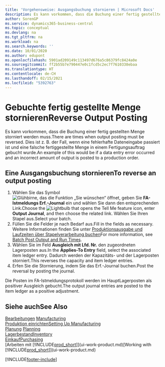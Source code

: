 ```yaml
---
title: 'Vorgehensweise: Ausgangsbuchung stornieren | Microsoft Docs'
description: Es kann vorkommen, dass die Buchung einer fertig gestellten Menge storniert werden muss. Dies ist z. B. der Fall, wenn eine fehlerhafte Dateneingabe passiert ist und eine falsche fertiggestellte Menge in einem Fertigungsauftrag gebucht wurde.
author: SorenGP
ms.service: dynamics365-business-central
ms.topic: conceptual
ms.devlang: na
ms.tgt_pltfrm: na
ms.workload: na
ms.search.keywords: ''
ms.date: 10/01/2020
ms.author: edupont
ms.openlocfilehash: 5901ad209149c113497d676a5c86379fc8424a0e
ms.sourcegitcommit: ff2b55b7e790447e0c1fcd5c2ec7f7610338ebaa
ms.translationtype: HT
ms.contentlocale: de-CH
ms.lasthandoff: 02/15/2021
ms.locfileid: "5392763"
---
```

# <a name="reverse-output-posting"></a><span data-ttu-id="117cc-104">Gebuchte fertig gestellte Menge stornieren</span><span class="sxs-lookup"><span data-stu-id="117cc-104">Reverse Output Posting</span></span>
<span data-ttu-id="117cc-105">Es kann vorkommen, dass die Buchung einer fertig gestellten Menge storniert werden muss.</span><span class="sxs-lookup"><span data-stu-id="117cc-105">There are times when output posting must be reversed.</span></span> <span data-ttu-id="117cc-106">Dies ist z. B. der Fall, wenn eine fehlerhafte Dateneingabe passiert ist und eine falsche fertiggestellte Menge in einem Fertigungsauftrag gebucht wurde.</span><span class="sxs-lookup"><span data-stu-id="117cc-106">An example of this would be if a data entry error occurred and an incorrect amount of output is posted to a production order.</span></span>  

## <a name="to-reverse-an-output-posting"></a><span data-ttu-id="117cc-107">Eine Ausgangsbuchung stornieren</span><span class="sxs-lookup"><span data-stu-id="117cc-107">To reverse an output posting</span></span>  
1.  <span data-ttu-id="117cc-108">Wählen Sie das Symbol ![Glühbirne, das die Funktion „Sie wünschen“ öffnet](media/ui-search/search_small.png "Tell Me-Funktion"), geben Sie **FA-Istmeldungs Erf.-Journal** ein und wählen Sie dann den entsprechenden Link.</span><span class="sxs-lookup"><span data-stu-id="117cc-108">Choose the ![Lightbulb that opens the Tell Me feature](media/ui-search/search_small.png "Tell me what you want to do") icon, enter **Output Journal**, and then choose the related link.</span></span> <span data-ttu-id="117cc-109">Wählen Sie Ihren Stapel aus.</span><span class="sxs-lookup"><span data-stu-id="117cc-109">Select your batch.</span></span>  
2. <span data-ttu-id="117cc-110">Füllen Sie die Felder je nach Bedarf aus.</span><span class="sxs-lookup"><span data-stu-id="117cc-110">Fill in the fields as necessary.</span></span> <span data-ttu-id="117cc-111">Weitere Informationen finden Sie unter [Produktionsausgabe und Laufzeiten über Stapelverarbeitung buchen](production-how-to-post-output-quantity.md)</span><span class="sxs-lookup"><span data-stu-id="117cc-111">For more information, see [Batch Post Output and Run Times](production-how-to-post-output-quantity.md).</span></span>
3.  <span data-ttu-id="117cc-112">Wählen Sie im Feld **Ausgleich mit Lfd. Nr.** den zugeordneten Lagerposten aus.</span><span class="sxs-lookup"><span data-stu-id="117cc-112">In the **Applies-To Entry** field, select the associated item ledger entry.</span></span> <span data-ttu-id="117cc-113">Dadurch werden der Kapazitäts- und der Lagerposten storniert.</span><span class="sxs-lookup"><span data-stu-id="117cc-113">This reverses the capacity and item ledger entries.</span></span>  
4. <span data-ttu-id="117cc-114">Erfen Sie die Stornierung, indem Sie das Erf.-Journal buchen.</span><span class="sxs-lookup"><span data-stu-id="117cc-114">Post the reversal by posting the journal.</span></span>  

<span data-ttu-id="117cc-115">Die Posten im FA-Istmeldungsprotokoll werden im HauptLagerposten als positiver Ausgleich gebucht.</span><span class="sxs-lookup"><span data-stu-id="117cc-115">The output journal entries are posted to the item ledger as a positive adjustment.</span></span>  

## <a name="see-also"></a><span data-ttu-id="117cc-116">Siehe auch</span><span class="sxs-lookup"><span data-stu-id="117cc-116">See Also</span></span>  
 <span data-ttu-id="117cc-117">[Bearbeitungen](production-manage-manufacturing.md)  </span><span class="sxs-lookup"><span data-stu-id="117cc-117">[Manufacturing](production-manage-manufacturing.md)  </span></span>  
 [<span data-ttu-id="117cc-118">Produktion einrichten</span><span class="sxs-lookup"><span data-stu-id="117cc-118">Setting Up Manufacturing</span></span>](production-configure-production-processes.md)  
 <span data-ttu-id="117cc-119">[Planung](production-planning.md)    </span><span class="sxs-lookup"><span data-stu-id="117cc-119">[Planning](production-planning.md)    </span></span>  
 [<span data-ttu-id="117cc-120">Lagerbestand</span><span class="sxs-lookup"><span data-stu-id="117cc-120">Inventory</span></span>](inventory-manage-inventory.md)  
 [<span data-ttu-id="117cc-121">Einkauf</span><span class="sxs-lookup"><span data-stu-id="117cc-121">Purchasing</span></span>](purchasing-manage-purchasing.md)  
 <span data-ttu-id="117cc-122">[Arbeiten mit [!INCLUDE[prod_short](includes/prod_short.md)]](ui-work-product.md)</span><span class="sxs-lookup"><span data-stu-id="117cc-122">[Working with [!INCLUDE[prod_short](includes/prod_short.md)]](ui-work-product.md)</span></span>  


[!INCLUDE[footer-include](includes/footer-banner.md)]